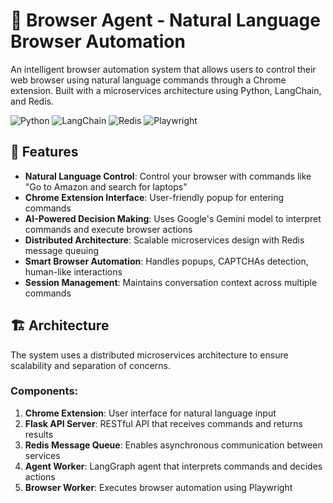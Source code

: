 # 🤖 Browser Agent - Natural Language Browser Automation

An intelligent browser automation system that allows users to control their web browser using natural language commands through a Chrome extension. Built with a microservices architecture using Python, LangChain, and Redis.

![Python](https://img.shields.io/badge/python-3.8+-blue.svg)
![LangChain](https://img.shields.io/badge/LangChain-🦜-green.svg)
![Redis](https://img.shields.io/badge/Redis-7.0+-red.svg)
![Playwright](https://img.shields.io/badge/Playwright-1.40+-purple.svg)

## 🌟 Features

- **Natural Language Control**: Control your browser with commands like "Go to Amazon and search for laptops"
- **Chrome Extension Interface**: User-friendly popup for entering commands
- **AI-Powered Decision Making**: Uses Google's Gemini model to interpret commands and execute browser actions
- **Distributed Architecture**: Scalable microservices design with Redis message queuing
- **Smart Browser Automation**: Handles popups, CAPTCHAs detection, human-like interactions
- **Session Management**: Maintains conversation context across multiple commands

## 🏗️ Architecture

The system uses a distributed microservices architecture to ensure scalability and separation of concerns.

### Components:

1. **Chrome Extension**: User interface for natural language input
2. **Flask API Server**: RESTful API that receives commands and returns results
3. **Redis Message Queue**: Enables asynchronous communication between services
4. **Agent Worker**: LangGraph agent that interprets commands and decides actions
5. **Browser Worker**: Executes browser automation using Playwright

